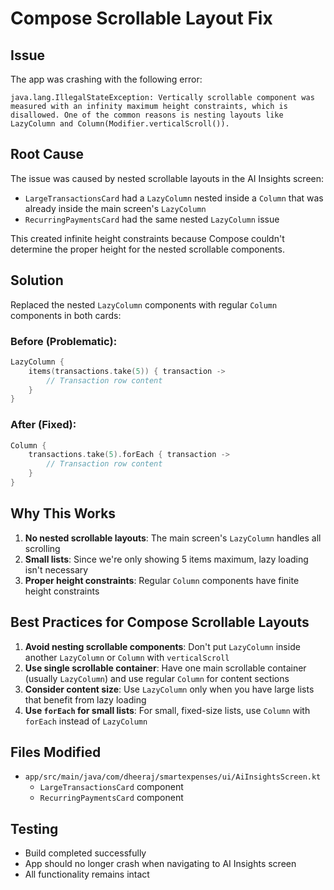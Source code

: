 # Compose Scrollable Layout Fix

## Issue
The app was crashing with the following error:
```
java.lang.IllegalStateException: Vertically scrollable component was measured with an infinity maximum height constraints, which is disallowed. One of the common reasons is nesting layouts like LazyColumn and Column(Modifier.verticalScroll()).
```

## Root Cause
The issue was caused by nested scrollable layouts in the AI Insights screen:
- `LargeTransactionsCard` had a `LazyColumn` nested inside a `Column` that was already inside the main screen's `LazyColumn`
- `RecurringPaymentsCard` had the same nested `LazyColumn` issue

This created infinite height constraints because Compose couldn't determine the proper height for the nested scrollable components.

## Solution
Replaced the nested `LazyColumn` components with regular `Column` components in both cards:

### Before (Problematic):
```kotlin
LazyColumn {
    items(transactions.take(5)) { transaction ->
        // Transaction row content
    }
}
```

### After (Fixed):
```kotlin
Column {
    transactions.take(5).forEach { transaction ->
        // Transaction row content
    }
}
```

## Why This Works
1. **No nested scrollable layouts**: The main screen's `LazyColumn` handles all scrolling
2. **Small lists**: Since we're only showing 5 items maximum, lazy loading isn't necessary
3. **Proper height constraints**: Regular `Column` components have finite height constraints

## Best Practices for Compose Scrollable Layouts
1. **Avoid nesting scrollable components**: Don't put `LazyColumn` inside another `LazyColumn` or `Column` with `verticalScroll`
2. **Use single scrollable container**: Have one main scrollable container (usually `LazyColumn`) and use regular `Column` for content sections
3. **Consider content size**: Use `LazyColumn` only when you have large lists that benefit from lazy loading
4. **Use `forEach` for small lists**: For small, fixed-size lists, use `Column` with `forEach` instead of `LazyColumn`

## Files Modified
- `app/src/main/java/com/dheeraj/smartexpenses/ui/AiInsightsScreen.kt`
  - `LargeTransactionsCard` component
  - `RecurringPaymentsCard` component

## Testing
- Build completed successfully
- App should no longer crash when navigating to AI Insights screen
- All functionality remains intact
